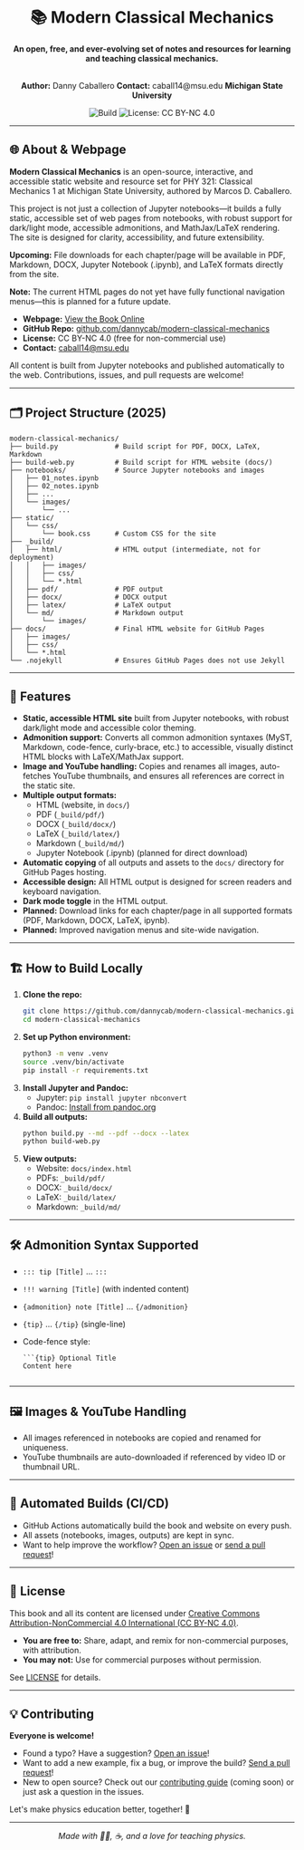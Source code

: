 <div align="center">

# 📚 Modern Classical Mechanics

**An open, free, and ever-evolving set of notes and resources for learning and teaching classical mechanics.**

<br>
<strong>Author:</strong> Danny Caballero  
<strong>Contact:</strong> caball14@msu.edu  
<strong>Michigan State University</strong>

![Build](https://img.shields.io/badge/build-passing-brightgreen) ![License: CC BY-NC 4.0](https://img.shields.io/badge/license-CC--BY--NC%204.0-blue)

</div>

---

## 🌐 About & Webpage


**Modern Classical Mechanics** is an open-source, interactive, and accessible static website and resource set for PHY 321: Classical Mechanics 1 at Michigan State University, authored by Marcos D. Caballero.

This project is not just a collection of Jupyter notebooks—it builds a fully static, accessible set of web pages from notebooks, with robust support for dark/light mode, accessible admonitions, and MathJax/LaTeX rendering. The site is designed for clarity, accessibility, and future extensibility.

**Upcoming:** File downloads for each chapter/page will be available in PDF, Markdown, DOCX, Jupyter Notebook (.ipynb), and LaTeX formats directly from the site.

**Note:** The current HTML pages do not yet have fully functional navigation menus—this is planned for a future update.

- **Webpage:** [View the Book Online](https://dannycaballero.info/modern-classical-mechanics/)
- **GitHub Repo:** [github.com/dannycab/modern-classical-mechanics](https://github.com/dannycab/modern-classical-mechanics)
- **License:** CC BY-NC 4.0 (free for non-commercial use)
- **Contact:** caball14@msu.edu

All content is built from Jupyter notebooks and published automatically to the web. Contributions, issues, and pull requests are welcome!

---

## 🗂️ Project Structure (2025)

```
modern-classical-mechanics/
├── build.py              # Build script for PDF, DOCX, LaTeX, Markdown
├── build-web.py          # Build script for HTML website (docs/)
├── notebooks/            # Source Jupyter notebooks and images
│   ├── 01_notes.ipynb
│   ├── 02_notes.ipynb
│   ├── ...
│   └── images/
│       └── ...
├── static/
│   └── css/
│       └── book.css      # Custom CSS for the site
├── _build/
│   ├── html/             # HTML output (intermediate, not for deployment)
│   │   ├── images/
│   │   ├── css/
│   │   └── *.html
│   ├── pdf/              # PDF output
│   ├── docx/             # DOCX output
│   ├── latex/            # LaTeX output
│   └── md/               # Markdown output
│       └── images/
├── docs/                 # Final HTML website for GitHub Pages
│   ├── images/
│   ├── css/
│   └── *.html
└── .nojekyll             # Ensures GitHub Pages does not use Jekyll
```

---


## 🚀 Features

- **Static, accessible HTML site** built from Jupyter notebooks, with robust dark/light mode and accessible color theming.
- **Admonition support:** Converts all common admonition syntaxes (MyST, Markdown, code-fence, curly-brace, etc.) to accessible, visually distinct HTML blocks with LaTeX/MathJax support.
- **Image and YouTube handling:** Copies and renames all images, auto-fetches YouTube thumbnails, and ensures all references are correct in the static site.
- **Multiple output formats:**
  - HTML (website, in `docs/`)
  - PDF (`_build/pdf/`)
  - DOCX (`_build/docx/`)
  - LaTeX (`_build/latex/`)
  - Markdown (`_build/md/`)
  - Jupyter Notebook (.ipynb) (planned for direct download)
- **Automatic copying** of all outputs and assets to the `docs/` directory for GitHub Pages hosting.
- **Accessible design:** All HTML output is designed for screen readers and keyboard navigation.
- **Dark mode toggle** in the HTML output.
- **Planned:** Download links for each chapter/page in all supported formats (PDF, Markdown, DOCX, LaTeX, ipynb).
- **Planned:** Improved navigation menus and site-wide navigation.

---

## 🏗️ How to Build Locally

1. **Clone the repo:**
   ```sh
   git clone https://github.com/dannycab/modern-classical-mechanics.git
   cd modern-classical-mechanics
   ```
2. **Set up Python environment:**
   ```sh
   python3 -m venv .venv
   source .venv/bin/activate
   pip install -r requirements.txt
   ```
3. **Install Jupyter and Pandoc:**
   - Jupyter: `pip install jupyter nbconvert`
   - Pandoc: [Install from pandoc.org](https://pandoc.org/installing.html)
4. **Build all outputs:**
   ```sh
   python build.py --md --pdf --docx --latex
   python build-web.py
   ```
5. **View outputs:**
   - Website: `docs/index.html`
   - PDFs: `_build/pdf/`
   - DOCX: `_build/docx/`
   - LaTeX: `_build/latex/`
   - Markdown: `_build/md/`

---

## 🛠️ Admonition Syntax Supported

- `::: tip [Title]` ... `:::`
- `!!! warning [Title]` (with indented content)
- `{admonition} note [Title]` ... `{/admonition}`
- `{tip}` ... `{/tip}` (single-line)
- Code-fence style:
  
  ```
  ```{tip} Optional Title
  Content here
  ```
  ```

---

## 🖼️ Images & YouTube Handling

- All images referenced in notebooks are copied and renamed for uniqueness.
- YouTube thumbnails are auto-downloaded if referenced by video ID or thumbnail URL.

---

## 🤖 Automated Builds (CI/CD)

- GitHub Actions automatically build the book and website on every push.
- All assets (notebooks, images, outputs) are kept in sync.
- Want to help improve the workflow? [Open an issue](https://github.com/dannycab/modern-classical-mechanics/issues) or [send a pull request](https://github.com/dannycab/modern-classical-mechanics/pulls)!

---

## 📝 License

This book and all its content are licensed under [Creative Commons Attribution-NonCommercial 4.0 International (CC BY-NC 4.0)](https://creativecommons.org/licenses/by-nc/4.0/).

- **You are free to:** Share, adapt, and remix for non-commercial purposes, with attribution.
- **You may not:** Use for commercial purposes without permission.

See [LICENSE](LICENSE) for details.

---

## 💡 Contributing

**Everyone is welcome!**

- Found a typo? Have a suggestion? [Open an issue](https://github.com/dannycab/modern-classical-mechanics/issues)!
- Want to add a new example, fix a bug, or improve the build? [Send a pull request](https://github.com/dannycab/modern-classical-mechanics/pulls)!
- New to open source? Check out our [contributing guide](CONTRIBUTING.md) (coming soon) or just ask a question in the issues.

Let's make physics education better, together! 🚀

---

<div align="center">

*Made with 🧑‍🔬, ☕, and a love for teaching physics.*

</div>
